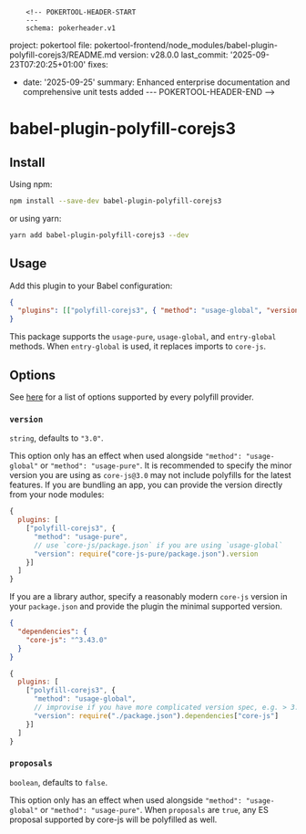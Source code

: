         <!-- POKERTOOL-HEADER-START
        ---
        schema: pokerheader.v1
project: pokertool
file: pokertool-frontend/node_modules/babel-plugin-polyfill-corejs3/README.md
version: v28.0.0
last_commit: '2025-09-23T07:20:25+01:00'
fixes:
- date: '2025-09-25'
  summary: Enhanced enterprise documentation and comprehensive unit tests added
        ---
        POKERTOOL-HEADER-END -->
# babel-plugin-polyfill-corejs3

## Install

Using npm:

```sh
npm install --save-dev babel-plugin-polyfill-corejs3
```

or using yarn:

```sh
yarn add babel-plugin-polyfill-corejs3 --dev
```

## Usage

Add this plugin to your Babel configuration:

```json
{
  "plugins": [["polyfill-corejs3", { "method": "usage-global", "version": "3.20" }]]
}
```

This package supports the `usage-pure`, `usage-global`, and `entry-global` methods.
When `entry-global` is used, it replaces imports to `core-js`.

## Options

See [here](../../docs/usage.md#options) for a list of options supported by every polyfill provider.

### `version`

`string`, defaults to `"3.0"`.

This option only has an effect when used alongside `"method": "usage-global"` or `"method": "usage-pure"`. It is recommended to specify the minor version you are using as `core-js@3.0` may not include polyfills for the latest features. If you are bundling an app, you can provide the version directly from your node modules:

```js
{
  plugins: [
    ["polyfill-corejs3", {
      "method": "usage-pure",
      // use `core-js/package.json` if you are using `usage-global`
      "version": require("core-js-pure/package.json").version
    }]
  ]
}
```

If you are a library author, specify a reasonably modern `core-js` version in your
`package.json` and provide the plugin the minimal supported version.

```json
{
  "dependencies": {
    "core-js": "^3.43.0"
  }
}
```
```js
{
  plugins: [
    ["polyfill-corejs3", {
      "method": "usage-global",
      // improvise if you have more complicated version spec, e.g. > 3.1.4
      "version": require("./package.json").dependencies["core-js"]
    }]
  ]
}
```

### `proposals`

`boolean`, defaults to `false`.

This option only has an effect when used alongside `"method": "usage-global"` or `"method": "usage-pure"`. When `proposals` are `true`, any ES proposal supported by core-js will be polyfilled as well.